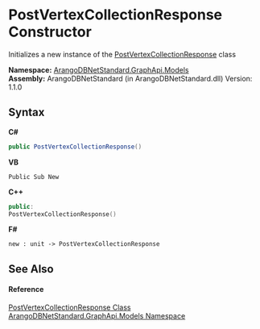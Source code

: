 # PostVertexCollectionResponse Constructor 
 

Initializes a new instance of the <a href="4227cb5c-169c-4c9e-929b-f0d19a12cb57">PostVertexCollectionResponse</a> class

**Namespace:**&nbsp;<a href="6fb2338d-d8f7-f9c1-2056-1702fe9bf954">ArangoDBNetStandard.GraphApi.Models</a><br />**Assembly:**&nbsp;ArangoDBNetStandard (in ArangoDBNetStandard.dll) Version: 1.1.0

## Syntax

**C#**<br />
``` C#
public PostVertexCollectionResponse()
```

**VB**<br />
``` VB
Public Sub New
```

**C++**<br />
``` C++
public:
PostVertexCollectionResponse()
```

**F#**<br />
``` F#
new : unit -> PostVertexCollectionResponse
```


## See Also


#### Reference
<a href="4227cb5c-169c-4c9e-929b-f0d19a12cb57">PostVertexCollectionResponse Class</a><br /><a href="6fb2338d-d8f7-f9c1-2056-1702fe9bf954">ArangoDBNetStandard.GraphApi.Models Namespace</a><br />